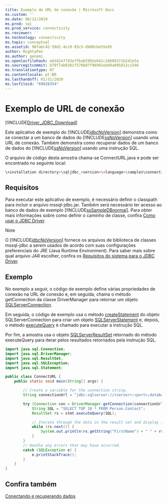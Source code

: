 ```yaml
---
title: Exemplo de URL de conexão | Microsoft Docs
ms.custom: ''
ms.date: 08/12/2019
ms.prod: sql
ms.prod_service: connectivity
ms.reviewer: ''
ms.technology: connectivity
ms.topic: conceptual
ms.assetid: 96fabc42-59d1-4cc0-93c5-db00cbe55e95
author: MightyPen
ms.author: genemi
ms.openlocfilehash: e6d42e7743e7fba02992e641c18609371b2d1e5a
ms.sourcegitcommit: b78f7ab9281f570b87f96991ebd9a095812cc546
ms.translationtype: HT
ms.contentlocale: pt-BR
ms.lasthandoff: 01/31/2020
ms.locfileid: "69028354"
---
```

# <a name="connection-url-sample"></a>Exemplo de URL de conexão

[!INCLUDE[Driver_JDBC_Download](../../../includes/driver_jdbc_download.md)]

Este aplicativo de exemplo do [!INCLUDE[jdbcNoVersion](../../../includes/jdbcnoversion_md.md)] demonstra como se conectar a um banco de dados do [!INCLUDE[ssNoVersion](../../../includes/ssnoversion-md.md)] usando uma URL de conexão. Também demonstra como recuperar dados de um banco de dados do [!INCLUDE[ssNoVersion](../../../includes/ssnoversion-md.md)] usando uma instrução SQL.

O arquivo de código desta amostra chama-se ConnectURL.java e pode ser encontrado no seguinte local:

```bash
\<installation directory>\sqljdbc_<version>\<language>\samples\connections
```

## <a name="requirements"></a>Requisitos

Para executar este aplicativo de exemplo, é necessário definir o classpath para incluir o arquivo mssql-jdbc.jar. Também será necessário ter acesso ao banco de dados de exemplo [!INCLUDE[ssSampleDBnormal](../../../includes/sssampledbnormal_md.md)]. Para obter mais informações sobre como definir o caminho de classe, confira [Como usar o JDBC Driver](../../../connect/jdbc/using-the-jdbc-driver.md).

> [!NOTE]  
> O [!INCLUDE[jdbcNoVersion](../../../includes/jdbcnoversion_md.md)] fornece os arquivos de biblioteca de classes mssql-jdbc a serem usados de acordo com suas configurações preferenciais do JRE (Java Runtime Environment). Para saber mais sobre qual arquivo JAR escolher, confira os [Requisitos do sistema para o JDBC Driver](../../../connect/jdbc/system-requirements-for-the-jdbc-driver.md).

## <a name="example"></a>Exemplo

No exemplo a seguir, o código de exemplo define várias propriedades de conexão na URL de conexão e, em seguida, chama o método getConnection da classe DriverManager para retornar um objeto [SQLServerConnection](../../../connect/jdbc/reference/sqlserverconnection-class.md).

Em seguida, o código de exemplo usa o método [createStatement](../../../connect/jdbc/reference/createstatement-method-sqlserverconnection.md) do objeto SQLServerConnection para criar um objeto [SQLServerStatement](../../../connect/jdbc/reference/sqlserverstatement-class.md) e, depois, o método [executeQuery](../../../connect/jdbc/reference/executequery-method-sqlserverstatement.md) é chamado para executar a instrução SQL.

Por fim, a amostra usa o objeto [SQLServerResultSet](../../../connect/jdbc/reference/sqlserverresultset-class.md) retornado do método executeQuery para iterar pelos resultados retornados pela instrução SQL.

```java
import java.sql.Connection;
import java.sql.DriverManager;
import java.sql.ResultSet;
import java.sql.SQLException;
import java.sql.Statement;

public class ConnectURL {
    public static void main(String[] args) {

        // Create a variable for the connection string.
        String connectionUrl = "jdbc:sqlserver://<server>:<port>;databaseName=AdventureWorks;user=<user>;password=<password>";

        try (Connection con = DriverManager.getConnection(connectionUrl); Statement stmt = con.createStatement();) {
            String SQL = "SELECT TOP 10 * FROM Person.Contact";
            ResultSet rs = stmt.executeQuery(SQL);

            // Iterate through the data in the result set and display it.
            while (rs.next()) {
                System.out.println(rs.getString("FirstName") + " " + rs.getString("LastName"));
            }
        }
        // Handle any errors that may have occurred.
        catch (SQLException e) {
            e.printStackTrace();
        }
    }
}
```

## <a name="see-also"></a>Confira também

[Conectando e recuperando dados](../../../connect/jdbc/code-samples/connecting-and-retrieving-data.md)
